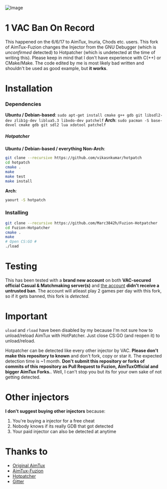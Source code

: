![Image](https://i.imgur.com/1h1ZaQp.png)
# 1 VAC Ban On Record

This happened on the 6/6/17 to AimTux, Inuria, Chods etc. users. This fork of AimTux-Fuzion changes the Injector from the GNU Debugger (which is _unconfirmed_ detected) to Hotpatcher (which is undetected at the time of writing this). Please keep in mind that I don't have experience with C(++) or CMake/Make. The code edited by me is most likely bad written and shouldn't be used as good example, but **it works**.

# Installation

### Dependencies

**Ubuntu / Debian-based**: `sudo apt-get install cmake g++ gdb git libsdl2-dev zlib1g-dev liblua5.3 libxdo-dev patchelf`
**Arch**: `sudo pacman -S base-devel cmake gdb git sdl2 lua xdotool patchelf`

##### Hotpatcher

**Ubuntu / Debian-based / everything Non-Arch**:

```bash
git clone --recursive https://github.com/vikasnkumar/hotpatch
cd hotpatch
cmake .
make
make test
make install
```

**Arch**:
```zsh
yaourt -S hotpatch
```

### Installing

```bash
git clone --recursive https://github.com/Marc3842h/Fuzion-Hotpatcher
cd Fuzion-Hotpatcher
cmake .
make
# Open CS:GO #
./load
```
  
# Testing

This has been tested with a **brand new account** on both **VAC-secured official Casual & Matchmaking server(s)** and [the account](https://steamcommunity.com/profiles/76561198393440661/) **didn't receive a untrusted ban**. The account will atleast play 2 games per day with this fork, so if it gets banned, this fork is _detected_.

# Important

`uload` and `rload` have been disabled by my because I'm not sure how to unload/reload AimTux with HotPatcher. Just close CS:GO (and reopen it) to unload/reload.  
  
Hotpatcher can be detected like every other injector by VAC. **Please don't make this repository to known** and don't fork, copy or star it.
The expected detection time is ~1 month. **Don't submit this repository or forks of commits of this repository as Pull Request to Fuzion, AimTuxOfficial and bigger AimTux Forks.**.
Well, I can't stop you but its for your own sake of not getting detected.

# Other injectors

**I don't suggest buying other injectors** because:

1. You're buying a injector for a free cheat
2. Nobody knows if its really GDB that got detected
3. Your paid injector can also be detected at anytime

# Thanks to

* [Original AimTux](https://github.com/AimTuxOfficial/AimTux)
* [AimTux-Fuzion](https://github.com/LWSS/Fuzion)
* [Hotpatcher](https://github.com/vikasnkumar/hotpatch)
* [Gitter](https://gitter.im/AimTuxOfficial/Lobby)

